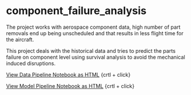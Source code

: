 # component_failure_analysis
The project works with aerospace component data, high number of part removals end up being unscheduled and that results in less flight time for the aircraft.

This project deals with the historical data and tries to predict the parts failure on component level using survival analysis to avoid the mechanical induced disruptions.

[View Data Pipeline Notebook as HTML](https://htmlpreview.github.io/?https://github.com/Shubhammalik/component_failure_analysis/blob/main/report/component_failure_data_processing.html) {crtl + click}

[View Model Pipeline Notebook as HTML](https://htmlpreview.github.io/?https://github.com/Shubhammalik/component_failure_analysis/blob/main/report/component_failure_model.html)  {crtl + click}
